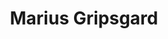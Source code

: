 ---
avatar: /images/people/marius.jpg
avatar_small: /images/people/marius_small.jpg
bio: Living in the Ubuntu/Debian world, as a Opensource Developer! I speak c++! Lead
  developer at @UBports
gplus: null
homepage: https://mariogrip.com/
instagram: null
linkedin: null
title: Marius Gripsgard
twitter: https://twitter.com/mariogrip
type: guest
username: marius
youtube: null
---